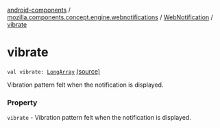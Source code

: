 [android-components](../../index.md) / [mozilla.components.concept.engine.webnotifications](../index.md) / [WebNotification](index.md) / [vibrate](./vibrate.md)

# vibrate

`val vibrate: `[`LongArray`](https://kotlinlang.org/api/latest/jvm/stdlib/kotlin/-long-array/index.html) [(source)](https://github.com/mozilla-mobile/android-components/blob/master/components/concept/engine/src/main/java/mozilla/components/concept/engine/webnotifications/WebNotification.kt#L31)

Vibration pattern felt when the notification is displayed.

### Property

`vibrate` - Vibration pattern felt when the notification is displayed.
